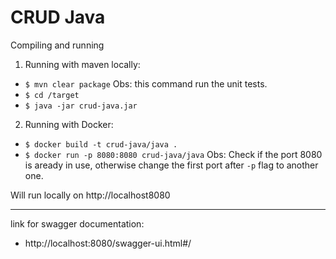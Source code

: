 # CRUD Java
Compiling and running

1. Running with maven locally:

- `$ mvn clear package` Obs: this command run the unit tests.
- `$ cd /target`
- `$ java -jar crud-java.jar`

2. Running with Docker: 

- `$ docker build -t crud-java/java .`
- `$ docker run -p 8080:8080 crud-java/java` Obs: Check if the port 8080 is aready in use, otherwise change the first port after `-p` flag to another one.

Will run locally on http://localhost8080
 
---

link for swagger documentation:
- http://localhost:8080/swagger-ui.html#/
